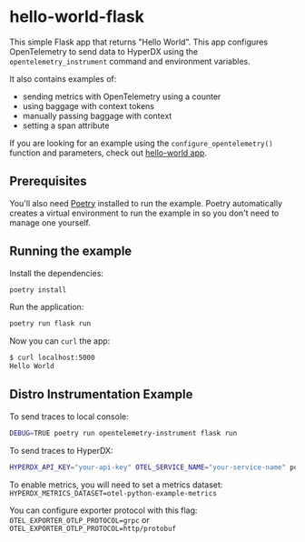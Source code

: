 # hello-world-flask

This simple Flask app that returns "Hello World". This app configures OpenTelemetry to send data to HyperDX using the `opentelemetry_instrument` command and environment variables.

It also contains examples of:

- sending metrics with OpenTelemetry using a counter
- using baggage with context tokens
- manually passing baggage with context
- setting a span attribute

If you are looking for an example using the `configure_opentelemetry()` function and parameters, check out [hello-world app](../hello-world/README.md).

## Prerequisites

You'll also need [Poetry](https://python-poetry.org/) installed to run the example. Poetry automatically creates a virtual environment to run the example in so you don't need to manage one yourself.

## Running the example

Install the dependencies:

```bash
poetry install
```

Run the application:

```bash
poetry run flask run
```

Now you can `curl` the app:

```bash
$ curl localhost:5000
Hello World
```

## Distro Instrumentation Example

To send traces to local console:

```bash
DEBUG=TRUE poetry run opentelemetry-instrument flask run
```

To send traces to HyperDX:

```bash
HYPERDX_API_KEY="your-api-key" OTEL_SERVICE_NAME="your-service-name" poetry run opentelemetry-instrument flask run
```

To enable metrics, you will need to set a metrics dataset:
`HYPERDX_METRICS_DATASET=otel-python-example-metrics`

You can configure exporter protocol with this flag:
`OTEL_EXPORTER_OTLP_PROTOCOL=grpc` or `OTEL_EXPORTER_OTLP_PROTOCOL=http/protobuf`
